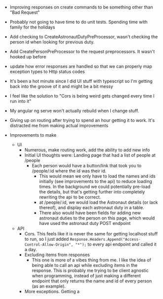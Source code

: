- Improving responses on create commands to be something other than "Bad Request"
- Probably not going to have time to do unit tests. Spending time with family for the holidays
- Add checking to CreateAstronautDutyPreProcessor, wasn't checking the person id when looking for previous duty. 
- Add CreatePersonPreProcessor to the request preprocessors. It wasn't hooked up before
- update how error responses are handled so that we can properly map exception types to Http status codes

- It's been a hot minute since I did UI stuff with typescript so I'm getting back into the groove of it and might be a bit messy

- I feel like the solution to "Cors is being weird gets changed every time I run into it"
- My angular ng serve won't actually rebuild when I change stuff.

- Giving up on routing after trying to spend an hour getting it to work. It's distracted me from making actual improvements






- Improvements to make
  - UI
    - Numerous, make routing work, add the ability to add new info
    - Initial UI thoughts were: Landing page that had a list of people at /people
      - Each person would have a button/link that took you to /people/:id where the id was their id.
        - This would mean we only have to load the names and ids initially (see improvements to the api) to reduce loading times. In the background we could potentially pre-load the details, but that's getting further into completely rewriting the api to be correct.
        - at /people/:id, we would load the Astronaut details (or lack thereof), and display each astronaut duty in a table.
        - There also would have been fields for adding new astronaut duties to the person on this page, which would have used the astronaut duty POST endpoint 
  - API
    - Cors. This feels like it is never the same for getting localhost stuff to run, so I just added                 ```Response.Headers.Append("Access-Control-Allow-Origin", "*");``` to every api endpoint and called it a day. 
    - Excluding items from responses
      - This one is more of a vibes thing from me. I like the idea of being able to call an api while excluding items in the response. This is probably me trying to be client agnostic when programming, instead of just making a different endpoint that only returns the name and id of every person (as an example).
    - More exceptions. Getting a 
